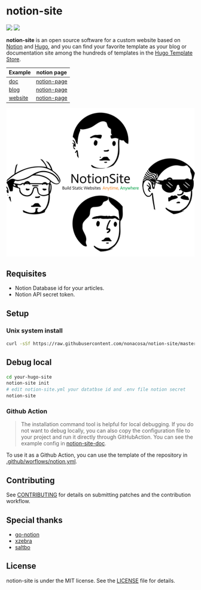 # notion-site


[![](https://img.shields.io/github/v/release/nonacosa/notion-site.svg)](https://github.com/nonacosa/notion-site/releases)
[![](https://img.shields.io/github/license/nonacosa/notion-site.svg)](https://github.com/nonacosa/notion-site/blob/master/LICENSE)

**notion-site** is an open source software for a custom website based on [Notion](https://www.notion.so/) and [Hugo](https://gohugo.io/), and you can find your favorite template as your blog or documentation site among the hundreds of templates in the [Hugo Template Store](https://themes.gohugo.io/).

| Example                         | notion page |
|---------------------------------| --- |
| [doc](https://notion.zhuang.me) | [notion-page](https://zhuangwenda.notion.site/2bd00e5dfff3449ba81e0142f8af9bbb?v=065c41ad42be4683966e10f476e60afd) |
| [blog](https://blog-nonacosa.vercel.app/)    | [notion-page](https://zhuangwenda.notion.site/df7fb0e4e0114268b973f9d3e9a39982?v=557485cf3f564002acbdfd97c17ceb6f) |
| [website](https://findsofun.com/)    | [notion-page](https://aware-voyage-fde.notion.site/2527eff93d7e804ba921e3c44a094cc2?v=2527eff93d7e81ef9b71000c116cb7e4&pvs=73) |

 

![](img/notion-site.png)

## Requisites
- Notion Database id for your articles.
- Notion API secret token.


## Setup

### Unix system install

```bash
curl -sSf https://raw.githubusercontent.com/nonacosa/notion-site/master/install.sh | sh
```
 

## Debug local



```bash
cd your-hugo-site
notion-site init
# edit notion-site.yml your datatbse id and .env file notion secret
notion-site
```

### Github Action

> The installation command tool is helpful for local debugging. If you do not want to debug locally, you can also copy the configuration file to your project and run it directly through GitHubAction. You can see the example config in [notion-site-doc](https://github.com/nonacosa/notion-site-doc/blob/main/.github/workflows/builder.yml).

To use it as a Github Action, you can use the template  of the repository
in [.github/worflows/notion.yml](.github/workflows/notion.yml).

## Contributing

See [CONTRIBUTING](CONTRIBUTING.md) for details on submitting patches and the contribution workflow.

## Special thanks

- [go-notion](https://github.com/dstotijn/go-notion)
- [xzebra](https://github.com/xzebra)
- [saltbo](https://github.com/saltbo)


 
## License


notion-site is under the MIT license. See the [LICENSE](/LICENSE) file for details.
